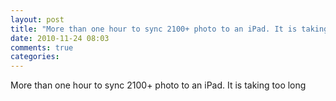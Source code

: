 ```yaml
---
layout: post
title: "More than one hour to sync 2100+ photo to an iPad. It is taking too long"
date: 2010-11-24 08:03
comments: true
categories: 
---
```


More than one hour to sync 2100+ photo to an iPad. It is taking too long

